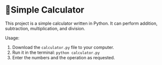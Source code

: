 # 🟰Simple Calculator

This project is a simple calculator written in Python.
It can perform addition, subtraction, multiplication, and division.

Usage:
1. Download the `calculator.py` file to your computer.
2. Run it in the terminal: `python calculator.py`
3. Enter the numbers and the operation as requested.
